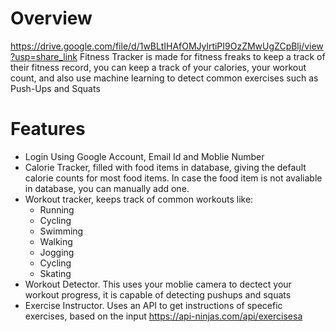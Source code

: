 
# Overview
https://drive.google.com/file/d/1wBLtIHAfOMJylrtiPI9OzZMwUgZCpBlj/view?usp=share_link
Fitness Tracker is made for fitness freaks to keep a track of their
fitness record, you can keep a track of your calories, your workout count, and also use machine learning to detect common exercises such as Push-Ups and Squats

# Features
* Login Using Google Account, Email Id and Moblie Number
* Calorie Tracker, filled with food items in database, giving the default calorie counts for most food items. In case the food item is not avaliable in database, you can manually add one.
* Workout tracker, keeps track of common workouts like:
    * Running
    * Cycling
    * Swimming
    * Walking
    * Jogging
    * Cycling
    * Skating
* Workout Detector. This uses your moblie camera to dectect your workout progress, it is capable of detecting pushups and squats
* Exercise Instructor. Uses an API to get instructions of specefic exercises, based on the input https://api-ninjas.com/api/exercisesa
